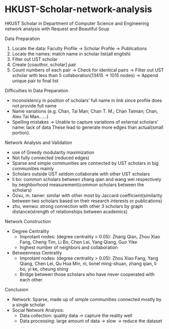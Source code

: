 # HKUST-Scholar-network-analysis
HKUST Scholar in Department of Computer Science and Engineering network analysis with Request and Beautiful Soup

Data Preparation
1. Locate the data: Faculty Profile → Scholar Profile → Publications
2. Locate the names: match name in scholar list(all english)
3. Filter out UST scholar
4. Create [coauthor, scholar] pair
5. Count numbers of each pair → Check for identical pairs → Filter out UST scholar with less than 5 collaboration(13415 → 1015 nodes)  → Append unique pair to final list

Difficulties in Data Preparation
- Inconsistency in position of scholars’ full name in link since profile does not provide full name
- Name variations (e.g. Chan, Tai Man; Chan T. M.; Chan Taiman; Chan, Alex Tai Man……)
- Spelling mistakes -> Unable to capture variations of external scholars’ name: lack of data These lead to generate more edges than actual(small portion).

Network Analysis and Validation
- use of Greedy modularity maximization
- Not fully connected (reduced edges)
- Sparse and simple communities are connected by UST scholars in big communities mainly
- Scholars outside UST seldom collaborate with other UST scholars
- li bo: common scholars between zhang qian and wang wei respectively by neighborhood measurement(common scholars between the scholars)
- Özsu, m. tamer: similar with other most by Jaccard coefficient(similarity between two scholars based on their research interests or publications)
- zhu, wenwu: strong connection with other 3 scholars by graph distance(strength of relationships between academics)

Network Construction
- Degree Centrality
  * Improtant nodes: (degree centrality > 0.05): Zhang Qian, Zhou Xiao Fang, Cheng Tim, Li Bo, Chen Lei, Yang Qiang, Guo Yike
  * highest number of neighbors and collaboration
- Betweenness Centrality
  * Improtant nodes: (degree centrality > 0.05): Zhou Xiao Fang, Yang Qiang, Chen Lei, Qu Hua Min, ni, lionel ming-shuan, zhang qian, li bo, yi ke, cheung shing
  * Bridge between those scholars who have never cooperated with each other
 
Conclusion
- Network: Sparse, made up of simple communities connected mostly by a single scholar
- Social Network Analysis:
  * Data collection: quality data → capture the reality well
  * Data processing: large amount of data → slow → reduce the dataset





